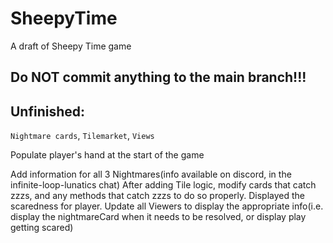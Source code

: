 # SheepyTime

A draft of Sheepy Time game

## Do NOT commit anything to the main branch!!!

## Unfinished:

`Nightmare cards`, `Tilemarket`, `Views`

Populate player's hand at the start of the game <!-- Resolved-->

Add information for all 3 Nightmares(info available on discord, in the infinite-loop-lunatics chat)
After adding Tile logic, modify cards that catch zzzs, and any methods that catch zzzs to do so properly.
Displayed the scaredness for player.
Update all Viewers to display the appropriate info(i.e. display the nightmareCard when it needs to be resolved, or display play getting scared)